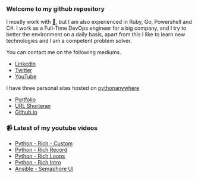 ### Welcome to my github repository

I mostly work with [:snake:](https://www.python.org/), but I am also experienced in Ruby, Go, Powershell and C#. I work as a Full-Time DevOps engineer for a big company, and I try to better the environment on a daily basis, apart from this I like to learn new technologies and I am a competent problem solver.

You can contact me on the following mediums.
- [Linkedin](https://www.linkedin.com/in/r3ap3rpy)
- [Twitter](https://twitter.com/r3ap3rpy)
- [YouTube](https://www.youtube.com/channel/UC1qkMXH8d2I9DDAtBSeEHqg)

I have three personal sites hosted on [pythonanywhere](https://www.pythonanywhere.com/)
- [Portfolio](http://r3ap3rpy.pythonanywhere.com/)
- [URL Shortener](http://shortenpy.pythonanywhere.com/)
- [Github.io](https://r3ap3rpy.github.io/)

### :video_camera: Latest of my youtube videos
<!-- YOUTUBE:START -->
- [Python - Rich - Custom](https://www.youtube.com/watch?v=kQoImVjQm3g)
- [Python - Rich Record](https://www.youtube.com/watch?v=sAtgg4Tyt3Q)
- [Python - Rich   Loops](https://www.youtube.com/watch?v=9d_-bKT4pcE)
- [Python - Rich Intro](https://www.youtube.com/watch?v=mMZUHhBdaug)
- [Ansible - Semaphore UI](https://www.youtube.com/watch?v=0iZur-4nkVE)
<!-- YOUTUBE:END -->


